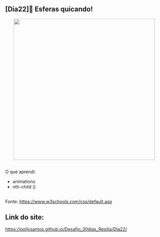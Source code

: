 ## [Dia22]🔘 Esferas quicando!

<div align="center">
  <img height="450em" src="https://user-images.githubusercontent.com/99842806/164632209-a14f07f7-102c-4e7c-9688-395c0246cd84.gif"/>
</div>

##

O que aprendi:

- animations
- nth-child ()

##

Fonte:
https://www.w3schools.com/css/default.asp

## Link do site:
https://pollysantos.github.io/Desafio_30dias_Resilia/Dia22/
